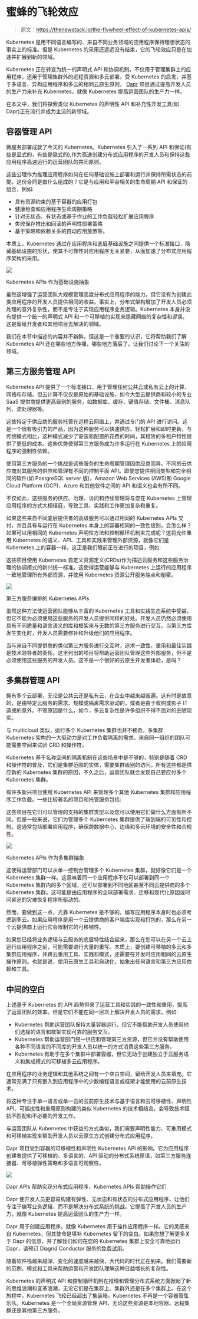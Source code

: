 # 蜜蜂的飞轮效应

> 原文：<https://thenewstack.io/the-flywheel-effect-of-kubernetes-apis/>

Kubernetes 是用不同语言编写的、来自不同业务领域的应用程序保持理想状态的事实上的标准。但是 Kubernetes 的采用还远远没有结束，它的飞轮效应只是在加速并扩展到新的领域。

Kubernetes 正在转变为统一的声明式 API 和协调机制，不仅用于管理集群上的应用程序，还用于管理集群外的远程资源和多云部署。受 Kubernetes 的启发，并基于多语言、异构应用程序和多云的相同云原生原则， [Dapr](http://dapr.io/) 项目通过提高开发人员的生产力来补充 Kubernetes，就像 Kubernetes 提高运营团队的生产力一样。

在本文中，我们将探索类似 Kubernetes 的声明性 API 和补充性开发工具(如 Dapr)正在流行并成为主流的新领域。

## 容器管理 API

微服务部署成就了今天的 Kubernetes。Kubernetes 引入了一系列 API 和保证(有些是显式的，有些是隐式的),作为高速创建分布式应用程序的开发人员和保持这些应用程序高速运行的运营团队的共同原则。

这些公理作为推理应用程序如何在任何基础设施上部署和运行并保持所需状态的前提。这份合同是由什么组成的？它是与应用和平台相关的生命周期 API 和保证的组合，例如:

*   具有资源约束的基于容器的应用打包
*   健康检查和应用程序生命周期策略
*   针对无状态、有状态或基于作业的工作负载轻松扩展应用程序
*   失败保存推出和回滚的声明性部署策略
*   基于策略和依赖关系的自动应用放置等。

本质上，Kubernetes 通过在应用程序和底层基础设施之间提供一个标准接口，隐藏基础设施的形状，使其不可靠性对应用程序无关紧要，从而加速了分布式应用程序架构的采用。

![](img/d86e39e149e653dc549c43fe3e3ca18e.png)

Kubernetes APIs 作为基础设施抽象

虽然这增强了运营团队大规模管理高度分布式应用程序的能力，但它没有为创建此类应用程序的开发人员提供相同的收益。事实上，分布式架构增加了开发人员必须处理的意外复杂性，而不是专注于实现应用程序业务逻辑。Kubernetes 本身并没有提供一个统一的声明式 API 和一个可移植的实现来隐藏网络的复杂性和谬误。这是留给开发者和其他项目去解决的领域。

我们在本节中描述的内容并不新鲜，但这是一个重要的认识，它将帮助我们了解 Kubernetes API 还在哪些地方传播，哪些地方落后了。让我们讨论下一个关注的领域。

## 第三方服务管理 API

Kubernetes API 提供了一个标准接口，用于管理任何公共云或私有云上的计算、网络和存储。但云计算不仅仅是原始的基础设施，如今大型云提供商和较小的专业 SaaS 提供商提供更高级别的服务，如数据库、缓存、键值存储、文件桶、消息队列、流处理器等。

这些特定于供应商的服务托管在远程云网络上，并通过专门的 API 进行访问。这是一个很有吸引力的产品，因为这种服务可以快速供应、轻松扩展和即时更新。与传统模式相比，这种模式减少了安装和配置所花费的时间，其租赁的多租户特性提供了更低的成本。这些优势使得第三方服务成为许多运行在 Kubernetes 上的应用程序的强制性依赖。

使用第三方服务的一个挑战是这些服务的生命周期管理因供应商而异。不同的云供应商对其服务的供应和管理有不同的控制平面 API。即使您提供相同类型和完全相同的软件(如 PostgreSQL server 版)，Amazon Web Services (AWS)和 Google Cloud Platform (GCP)、Azure 和其他软件之间的 API 和语义也会有所不同。

不仅如此，这些服务的供应、治理、访问和持续管理将与您在 Kubernetes 上管理应用程序的方式大相径庭，导致工具、实践和工作更加复杂和重复。

如果这些来自不同底层提供者的高级服务可以通过相同的 Kubernetes APIs 交付，并且具有与运行在 Kubernetes 本身上的容器相同的一致性级别，会怎么样？如果可以用相同的 Kubernetes 声明性方法和控制循环机制来完成呢？这将允许重用 Kubernetes 的语义、API、工具和实践来管理外部资源，就像它们是 Kubernetes 上的容器一样。这正是我们眼前正在进行的项目，例如:

这些项目使用 Kubernetes 自定义资源定义(CRDs)作为描述云服务和这些服务治理的协调模式的新兴统一标准。这使得运营能够与 Kubernetes 上运行的应用程序一致地管理所有外部资源，并使用 Kubernetes 资源公开服务端点和秘密。

![](img/69a502e162c5bc185005897500ffc33d.png)

第三方服务编排的 Kubernetes APIs

虽然这种方法使运营团队能够从丰富的 Kubernetes 工具和实践生态系统中受益，但它不能为必须使用这些服务的开发人员提供同样的好处。开发人员仍然必须使用具有不同质量和语言语义的库和框架来与无数的第三方服务进行交互。当第三方库发生变化时，开发人员需要修补和升级他们的应用程序。

当与来自不同提供商的类似第三方服务进行交互时，追求一致性、重用和最佳实践是技术领导者的责任。这里列出的项目将帮助运营团队管理这些外部服务，但不是必须使用这些服务的开发人员。这不是一个很好的云原生开发者体验，是吗？

## 多集群管理 API

拥有多个云部署，无论是公共云还是私有云，在企业中越来越普遍。这有时是故意的，是由特定云服务的需求、规模或隔离需求驱动的，或者是由于收购或影子 IT 造成的意外。不管原因是什么，如今，多云复杂性是许多组织不得不面对的丑陋现实。

与 multicloud 类似，运行多个 Kubernetes 集群也并不稀奇。多集群 Kubernetes 架构的一大驱动力是对工作负载隔离的需求。来自同一组织的团队可能需要空间来试验 CRD 和操作符。

Kubernetes 基于名称空间的隔离机制在这些场景中是不够的，特别是随着 CRD 和操作符的普及，它们是集群范围的实体，需要集群级别的访问。所有这些都是供应新的 Kubernetes 集群的原因，不久之后，运营团队就会发现自己要应付多个 Kubernetes 集群。

有许多新兴项目使用 Kubernetes API 来管理多个其他 Kubernetes 集群和应用程序工作负载。一些比较著名的项目和托管服务包括:

这些项目在它们可以管理的支持的集群类型以及您可以使用它们做什么方面有所不同。但是一般来说，它们为管理多个 Kubernetes 集群提供了端到端的可见性和控制。这通常包括部署应用程序，确保跨数据中心、边缘和多云环境的安全性和合规性。

![](img/6c7a016ebd9fa7dd19aea1e1c0dafade.png)

Kubernetes APIs 作为多集群抽象

这使得运营部门可以从单一控制台管理多个 Kubernetes 集群，就好像它们是一个 Kubernetes 集群一样。这意味着同一个应用程序不仅可以部署到同一个 Kubernetes 集群内的多个区域，还可以部署到不同地区甚至不同云提供商的多个 Kubernetes 集群。这可能是由应用程序的全球部署需求、迁移和现代化原因或时间紧迫的灾难恢复程序所驱动的。

然而，要做到这一点，光靠 Kubernetes 是不够的。编写应用程序本身时也必须考虑到多云。如果应用程序是用一个云提供商的客户端库实现和打包的，那么在另一个云提供商上运行它会限制它的可移植性。

如果您已经将业务逻辑与云服务的底层特性结合起来，那么在您可以在另一个云上运行应用程序之前，可能需要进行大量的重写。本质上，要创建可移植的多云和多集群应用程序，并跨云重用工具、实践和模式，还需要在开发时应用相同的云原生操作原则。也就是说，使用云原生工具和自动化，抽象出任何语言和第三方应用依赖和工具。

## 中间的空白

上述基于 Kubernetes 的 API 趋势带来了运营工具和实践的一致性和重用，提高了运营团队的效率。但是它们不能在同一层次上解决开发人员的需求。例如:

*   Kubernetes 帮助运营团队保持大量容器运行，但它不能帮助开发人员使用他们选择的语言和框架实现可靠的服务交互。
*   Kubernetes 帮助运营部门统一供应和管理第三方资源，但它并没有帮助使用各种不同语言的不同库的开发人员以统一的方式消费这些第三方服务。
*   Kubernetes 有助于在多个集群中部署容器，但它无助于创建独立于云服务语义和集成模式的可移植多云应用程序。

在应用程序的业务逻辑和其他系统之间有一个空白空间，留给开发人员来填充。它通常充满了只有嵌入到应用程序中的少数编程语言或框架才能使用的云前原生技术。

将这种专注于单一语言或单一云的云前原生技术与基于语言和云可移植性、声明性 API、可插拔性和重用原则构建的类似 Kubernetes 的技术相结合，会导致技术阻抗不匹配和不必要的开发工作。

与运营团队从 Kubernetes 中获益的方式类似，我们需要声明性能力、可重用模式和可移植实现来帮助开发人员以云原生方式创建分布式应用程序。

Dapr 项目受到容器的可移植性和声明性 Kubernetes API 的影响。它为应用程序创建者提供了可移植的、多语言的、API 驱动的分布式系统原语，如第三方服务连接器、可移植弹性策略和多语言可观察性。

![](img/e17bee6b980a022edd85ce500055f6e3.png)

Dapr APIs 帮助实现分布式应用程序，Kubernetes APIs 帮助操作它们

Dapr 使开发人员更容易构建有弹性、无状态和有状态的分布式应用程序，让他们专注于编写业务逻辑，而不是解决分布式系统的挑战。它提高了开发人员的生产力，就像 Kubernetes 提高运营团队的生产力一样。

Dapr 用于创建应用程序，就像 Kubernetes 用于操作应用程序一样。它的灵感来自 Kubernetes，但其使命是填补 Kubernetes 留下的空白。如果您想了解更多关于 Dapr 的信息，并了解我们如何在您的 Kubernetes 集群上安全可靠地运行 Dapr，请预订 Diagrid Conductor 服务的[免费试用](https://www.diagrid.io/conductor)。

随着软件栈越来越深，变化的速度越来越快，大代码的时代正在到来。我们需要新的范例、模式和工具来帮助运营和开发团队理解这种日益增长的复杂性。

Kubernetes 的声明式 API 和控制循环机制在推理和管理分布式系统方面掀起了新的思维浪潮和变革浪潮，无论它们是在集群上、集群外还是在多个集群上。在这个旅程中，Kubernetes 飞轮已经超出了集装箱。Kubernetes 不再是一个容器管弦乐队。Kubernetes 是一个全局资源管理 API，无论这些资源是本地容器、远程集群还是其他第三方服务。

<svg xmlns:xlink="http://www.w3.org/1999/xlink" viewBox="0 0 68 31" version="1.1"><title>Group</title> <desc>Created with Sketch.</desc></svg>